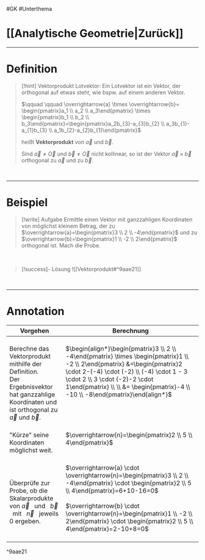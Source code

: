 #GK #Unterthema

# [[Analytische Geometrie|Zurück]]

___
# Definition

>[!hint] Vektorprodukt
>Lotvektor:
>Ein Lotvektor ist ein Vektor, der orthogonal auf etwas steht, wie bspw. auf einem anderen Vektor.
>
>$\qquad \qquad \overrightarrow{a} \times \overrightarrow{b}= \begin{pmatrix}a_1 \\ a_2  \\ a_3\end{pmatrix} \times \begin{pmatrix}b_1 \\ b_2  \\ b_3\end{pmatrix}=\begin{pmatrix}a_2b_{3}-a_{3}b_{2} \\ a_3b_{1}-a_{1}b_{3}  \\ a_1b_{2}-a_{2}b_{1}\end{pmatrix}$ 
>
>heißt **Vektorprodukt** von $\overrightarrow{a}$ und $\overrightarrow{b}$.
>
>Sind $\overrightarrow{a} \neq \overrightarrow{O}$ und $\overrightarrow{b} \neq \overrightarrow{O}$ nicht kollinear, so ist der Vektor $\overrightarrow{a} \times \overrightarrow{b}$ orthogonal zu
> $\overrightarrow{a}$ und zu $\overrightarrow{b}$.

<br>

___
# Beispiel

>[!write] Aufgabe
>Ermittle einen Vektor mit ganzzahligen Koordinaten von möglichst kleinem Betrag, der zu $\overrightarrow{a}=\begin{pmatrix}3 \\ 2  \\ -4\end{pmatrix}$ und zu $\overrightarrow{b}=\begin{pmatrix}1 \\ -2  \\ 2\end{pmatrix}$ orthogonal ist. 
>Mach die Probe.

<br>

>[!success]- Lösung
>![[Vektorprodukt#^9aae21]]

<br>

___
# Annotation

| Vorgehen | Berechnung |
| ---- | ---- |
| <br>Berechne das Vektorprodukt mithilfe der Definition.<br>Der Ergebnisvektor hat ganzzahlige Koordinaten und ist orthogonal zu $\overrightarrow{a}$ und $\overrightarrow{b}$. | <br>$\begin{align*}\begin{pmatrix}3 \\ 2  \\ -4\end{pmatrix} \times \begin{pmatrix}1 \\ -2  \\ 2\end{pmatrix} &=\begin{pmatrix}2 \cdot 2-(-4) \cdot (-2) \\ (-4) \cdot 1 - 3 \cdot 2  \\ 3 \cdot (-2)-2 \cdot 1\end{pmatrix} \\ \\ &= \begin{pmatrix}-4 \\ -10  \\ -8\end{pmatrix}\end{align*}$<br><br><br>$\quad$ |
| <br>"Kürze" seine Koordinaten möglichst weit.<br> | <br>$\overrightarrow{n}=\begin{pmatrix}2 \\ 5  \\ 4\end{pmatrix}$<br>$\qquad$ |
| <br>Überprüfe zur Probe, ob die Skalarprodukte von $\overrightarrow{a}$  &nbsp; und &nbsp;  $\overrightarrow{b}$  &nbsp; mit &nbsp; $\overrightarrow{n}$ &nbsp; jeweils 0 ergeben. | <br>$\overrightarrow{a} \cdot \overrightarrow{n}=\begin{pmatrix}3 \\ 2  \\ -4\end{pmatrix} \cdot \begin{pmatrix}2 \\ 5 \\ 4\end{pmatrix}=6+10-16=0$<br><br>$\overrightarrow{b} \cdot \overrightarrow{n}=\begin{pmatrix}1 \\ -2  \\ 2\end{pmatrix} \cdot \begin{pmatrix}2 \\ 5 \\ 4\end{pmatrix}=2-10+8=0$<br>$\qquad$ |

^9aae21

